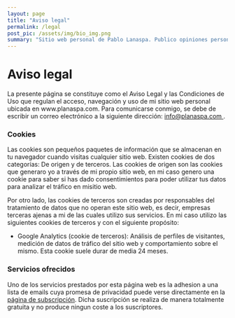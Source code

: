 ```yaml
---
layout: page
title: "Aviso legal"
permalink: /legal
post_pic: /assets/img/bio_img.png
summary: "Sitio web personal de Pablo Lanaspa. Publico opiniones personales acerca de la economía digital."
---
```

<div class="legal_page">
    <h1>Aviso legal</h1>

<p>La presente página se constituye como el Aviso Legal y las Condiciones de Uso que regulan el acceso, navegación y uso de mi sitio web personal ubicada en www.planaspa.com. Para comunicarse conmigo, se debe de escribir un correo electrónico a la siguiente dirección: <a href="mailto:info@planaspa.com">info@planaspa.com </a>.</p>

<h3> Cookies </h3>
<p> Las cookies son pequeños paquetes de información que se almacenan en tu navegador cuando visitas cualquier sitio web. Existen cookies de dos categorías: De origen y de terceros. Las cookies de origen son las cookies que generaro yo a través de mi propio sitio web,  en mi caso genero una cookie para saber si has dado consentimientos para poder utilizar tus datos para analizar el tráfico en misitio web. 

Por otro lado, las cookies de terceros son creadas por responsables del tratamiento de datos que no operan este sitio web, es decir, empresas terceras ajenas a mi de las cuales utilizo sus servicios. En mi caso utilizo las siguientes cookies de terceros y con el siguiente propósito:</p>
<ul>
  <li>Google Analytics (cookie de terceros): Análisis de perfiles de visitantes, medición de datos de tráfico del sitio web y comportamiento sobre el mismo. Esta cookie suele durar de media 24 meses.</li>
</ul>  




<h3> Servicios ofrecidos </h3>
<p>Uno de los servicios prestados por esta página web es la adhesion a una lista de emails cuya promesa de privacidad puede verse directamente en la <a href="{{ site.baseurl }}/subscribe">página de subscripción</a>. Dicha suscripción se realiza de manera totalmente gratuita y no produce ningun coste a los suscriptores.</p>

</div>
